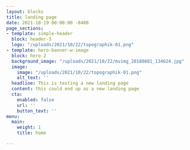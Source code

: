 ```yaml
---
layout: blocks
title: landing page
date: 2021-10-19 00:00:00 -0400
page_sections:
- template: simple-header
  block: header-3
  logo: "/uploads/2021/10/22/topographik-01.png"
- template: hero-banner-w-image
  block: hero-2
  background_image: "/uploads/2021/10/22/mvimg_20180801_134624.jpg"
  image:
    image: "/uploads/2021/10/22/topographik-01.png"
    alt_text: ''
  headline: This is testing a new landing page
  content: this could end up as a new landing page
  cta:
    enabled: false
    url: ''
    button_text: ''
menu:
  main:
    weight: 1
    title: home

---
```

